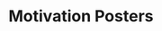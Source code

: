 ---
layout: page_project
id: motivation
status: active
title: Motivation Posters
tagline: Motivational Posters for IIIT-Delhi
contributors: 
 - vedants
 - sarthaka
 - sarthakm
trellourl: 
facebookurl:
twitterurl:
behanceurl:
---